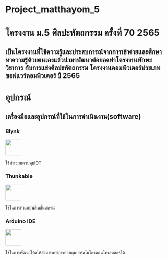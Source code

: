 # Project_matthayom_5
<h1>โครงงาน ม.5 ศิลปะหัตถกรรม ครั้งที่ 70 2565</h1>
<h2>เป็นโครงงานที่ใช้ความรู้และประสบการณ์จากการเข้าค่ายและศึกษาหาความรู้ด้วยตนเองแล้วนำมาพัฒนาต่อยอดทำโครงงานทักษะวิชาการ กับการแข่งศิลปะหัตถกรรม โครงงานคอมพิวเตอร์ประเภทซอฟแวร์คอมพิวเตอร์ ปี 2565</h2> 

<h1>อุปกรณ์</h1>

<h2>เครื่องมือและอุปกรณ์ที่ใช้ในการดำเนินงาน(software)</h2>

<h3>Blynk</h3>
<img src="https://1.bp.blogspot.com/-4m-azYK9NvA/XrLuhPk1_xI/AAAAAAAAKWQ/F75BbAsksPkbofhImI9ql_b5iDZIdCO6wCK4BGAsYHg/blynk.jpg" style="width="50px" height="50px"">
<p>ใช้ทำระบบควบคุมIOT</p>

<h3>Thunkable </h3>
<img src="https://image.pngaaa.com/977/4952977-middle.png" style="width="50px" height="50px"">
<p>ใช้ในการทำแอปพลิเคชั่นเฉพาะ</p>

<h3>Arduino IDE</h3>
<img src="https://s3.amazonaws.com/eventick-redactor/065c62c2-f169-4c54-a2d8-fee009e9ee1b/arduinoicon2.preview.png" style="width="50px" height="50px"">
<p>ใช้ในการพัฒนาโค้ดให้สามารถทำการควบคุมบอร์ดไมโครคอนโทรลดลอร์ได้</p>
